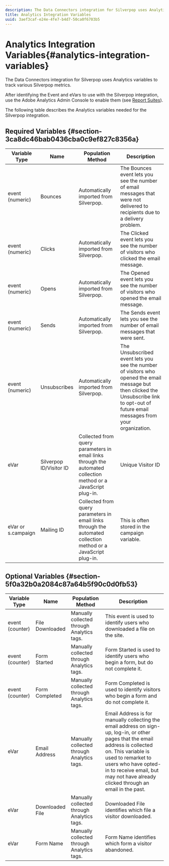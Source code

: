 ```yaml
---
description: The Data Connectors integration for Silverpop uses Analytics variables to track various Silverpop metrics.
title: Analytics Integration Variables
uuid: 3aef3caf-e24e-4fe7-b4d7-50ca0f6703b5
---
```


# Analytics Integration Variables{#analytics-integration-variables}

The Data Connectors integration for Silverpop uses Analytics variables to track various Silverpop metrics.

After identifying the Event and eVars to use with the Silverpop integration, use the Adobe Analytics Admin Console to enable them (see [Report Suites](https://docs.adobe.com/content/help/en/analytics/admin/manage-report-suites/report-suites-admin.html)).

The following table describes the Analytics variables needed for the Silverpop integration.

## Required Variables {#section-3ca8dc46bab0436cba0c9ef827c8356a}

|  Variable Type  | Name  | Population Method  | Description  |
|---|---|---|---|
|  event (numeric)  | Bounces  | Automatically imported from Silverpop.  | The Bounces event lets you see the number of email messages that were not delivered to recipients due to a delivery problem.  |
|  event (numeric)  | Clicks  | Automatically imported from Silverpop.  | The Clicked event lets you see the number of visitors who clicked the email message.  |
|  event (numeric)  | Opens  | Automatically imported from Silverpop.  | The Opened event lets you see the number of visitors who opened the email message.  |
|  event (numeric)  | Sends  | Automatically imported from Silverpop.  | The Sends event lets you see the number of email messages that were sent.  |
|  event (numeric)  | Unsubscribes  | Automatically imported from Silverpop.  | The Unsubscribed event lets you see the number of visitors who opened the email message but then clicked the Unsubscribe link to opt-out of future email messages from your organization.  |
|  eVar  | Silverpop ID/Visitor ID  | Collected from query parameters in email links through the automated collection method or a JavaScript plug-in.  | Unique Visitor ID  |
|  eVar or s.campaign  | Mailing ID  | Collected from query parameters in email links through the automated collection method or a JavaScript plug-in.  | This is often stored in the campaign variable.  |

## Optional Variables {#section-5f0a32b0a2084c87a64b5f90c0d0fb53}

|  Variable Type  | Name  | Population Method  | Description  |
|---|---|---|---|
|  event (counter)  | File Downloaded  | Manually collected through Analytics tags.  | This event is used to identify users who downloaded a file on the site.  |
|  event (counter)  | Form Started  | Manually collected through Analytics tags.  | Form Started is used to identify users who begin a form, but do not complete it.  |
|  event (counter)  | Form Completed  | Manually collected through Analytics tags.  | Form Completed is used to identify visitors who begin a form and do not complete it.  |
|  eVar  | Email Address  | Manually collected through Analytics tags.  | Email Address is for manually collecting the email address on sign-up, log-in, or other pages that the email address is collected on. This variable is used to remarket to users who have opted-in to receive email, but may not have already clicked through an email in the past.  |
|  eVar  | Downloaded File  | Manually collected through Analytics tags.  | Downloaded File identifies which file a visitor downloaded.  |
|  eVar  | Form Name  | Manually collected through Analytics tags.  | Form Name identifies which form a visitor abandoned.  |


